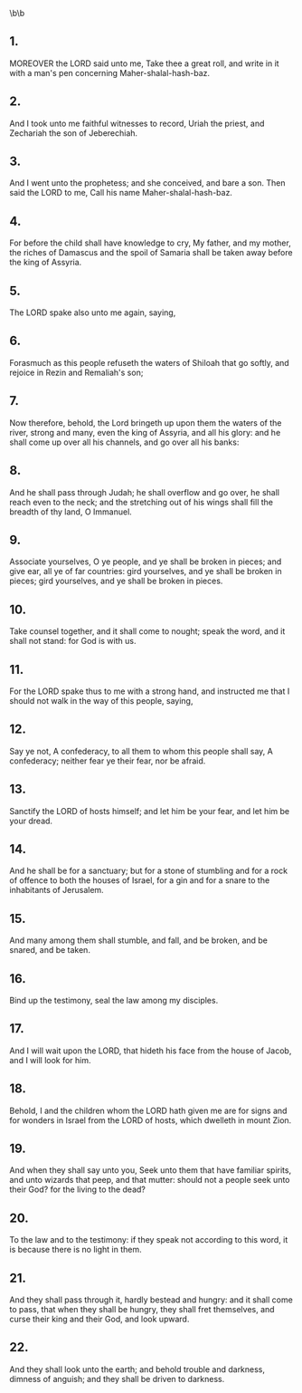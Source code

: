 \b\b
## 1.
MOREOVER the LORD said unto me, Take thee a great roll, and write in it with a man's pen concerning Maher-shalal-hash-baz.
## 2.
And I took unto me faithful witnesses to record, Uriah the priest, and Zechariah the son of Jeberechiah.
## 3.
And I went unto the prophetess; and she conceived, and bare a son.  Then said the LORD to me, Call his name Maher-shalal-hash-baz.
## 4.
For before the child shall have knowledge to cry, My father, and my mother, the riches of Damascus and the spoil of Samaria shall be taken away before the king of Assyria.
## 5.
The LORD spake also unto me again, saying,
## 6.
Forasmuch as this people refuseth the waters of Shiloah that go softly, and rejoice in Rezin and Remaliah's son;
## 7.
Now therefore, behold, the Lord bringeth up upon them the waters of the river, strong and many, even the king of Assyria, and all his glory: and he shall come up over all his channels, and go over all his banks:
## 8.
And he shall pass through Judah; he shall overflow and go over, he shall reach even to the neck; and the stretching out of his wings shall fill the breadth of thy land, O Immanuel.
## 9.
Associate yourselves, O ye people, and ye shall be broken in pieces; and give ear, all ye of far countries: gird yourselves, and ye shall be broken in pieces; gird yourselves, and ye shall be broken in pieces.
## 10.
Take counsel together, and it shall come to nought; speak the word, and it shall not stand: for God is with us.
## 11.
For the LORD spake thus to me with a strong hand, and instructed me that I should not walk in the way of this people, saying,
## 12.
Say ye not, A confederacy, to all them to whom this people shall say, A confederacy; neither fear ye their fear, nor be afraid.
## 13.
Sanctify the LORD of hosts himself; and let him be your fear, and let him be your dread.
## 14.
And he shall be for a sanctuary; but for a stone of stumbling and for a rock of offence to both the houses of Israel, for a gin and for a snare to the inhabitants of Jerusalem.
## 15.
And many among them shall stumble, and fall, and be broken, and be snared, and be taken.
## 16.
Bind up the testimony, seal the law among my disciples.
## 17.
And I will wait upon the LORD, that hideth his face from the house of Jacob, and I will look for him.
## 18.
Behold, I and the children whom the LORD hath given me are for signs and for wonders in Israel from the LORD of hosts, which dwelleth in mount Zion.
## 19.
And when they shall say unto you, Seek unto them that have familiar spirits, and unto wizards that peep, and that mutter: should not a people seek unto their God?  for the living to the dead?
## 20.
To the law and to the testimony: if they speak not according to this word, it is because there is no light in them.
## 21.
And they shall pass through it, hardly bestead and hungry: and it shall come to pass, that when they shall be hungry, they shall fret themselves, and curse their king and their God, and look upward.
## 22.
And they shall look unto the earth; and behold trouble and darkness, dimness of anguish; and they shall be driven to darkness.
